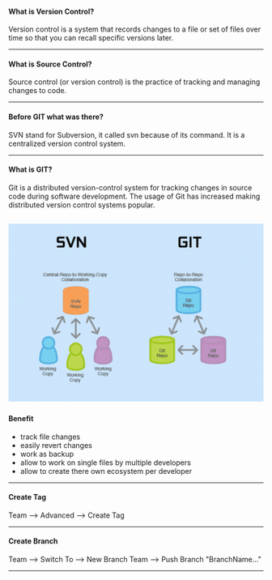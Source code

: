#### What is Version Control?
Version control is a system that records changes to a file or set of files over time so that you can recall specific versions later.

-------------
#### What is Source Control?
Source control (or version control) is the practice of tracking and managing changes to code. 

-------------
#### Before GIT what was there?
SVN stand for Subversion, it called svn because of its command. It is a centralized version control system. 
 
-------------
#### What is GIT?
Git is a distributed version-control system for tracking changes in source code during software development. The usage of Git has increased making distributed version control systems popular.

![](/LearnGIT/image/svn-vs-git.PNG)
-------------
#### Benefit
- track file changes
- easily revert changes
- work as backup
- allow to work on single files by multiple developers
- allow to create there own ecosystem per developer

-----------
#### Create Tag 

Team --> Advanced --> Create Tag

-----------
#### Create Branch

Team --> Switch To --> New Branch
Team --> Push Branch "BranchName..."

-------------

